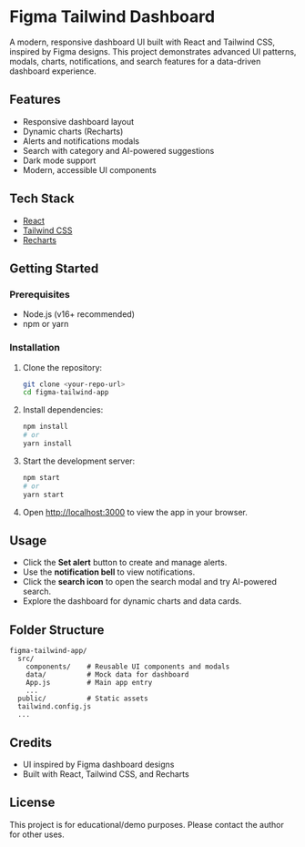 # Figma Tailwind Dashboard

A modern, responsive dashboard UI built with React and Tailwind CSS, inspired by Figma designs. This project demonstrates advanced UI patterns, modals, charts, notifications, and search features for a data-driven dashboard experience.

## Features
- Responsive dashboard layout
- Dynamic charts (Recharts)
- Alerts and notifications modals
- Search with category and AI-powered suggestions
- Dark mode support
- Modern, accessible UI components

## Tech Stack
- [React](https://reactjs.org/)
- [Tailwind CSS](https://tailwindcss.com/)
- [Recharts](https://recharts.org/)

## Getting Started

### Prerequisites
- Node.js (v16+ recommended)
- npm or yarn

### Installation
1. Clone the repository:
   ```bash
   git clone <your-repo-url>
   cd figma-tailwind-app
   ```
2. Install dependencies:
   ```bash
   npm install
   # or
   yarn install
   ```
3. Start the development server:
   ```bash
   npm start
   # or
   yarn start
   ```
4. Open [http://localhost:3000](http://localhost:3000) to view the app in your browser.

## Usage
- Click the **Set alert** button to create and manage alerts.
- Use the **notification bell** to view notifications.
- Click the **search icon** to open the search modal and try AI-powered search.
- Explore the dashboard for dynamic charts and data cards.

## Folder Structure
```
figma-tailwind-app/
  src/
    components/    # Reusable UI components and modals
    data/          # Mock data for dashboard
    App.js         # Main app entry
    ...
  public/          # Static assets
  tailwind.config.js
  ...
```

## Credits
- UI inspired by Figma dashboard designs
- Built with React, Tailwind CSS, and Recharts

## License
This project is for educational/demo purposes. Please contact the author for other uses. 